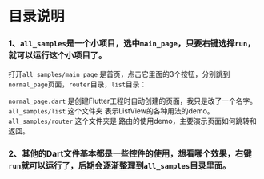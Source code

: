 # 目录说明

### 1、`all_samples`是一个小项目，选中`main_page`，只要右键选择`run`，就可以运行这个小项目了。



打开`all_samples/main_page` 是首页，点击它里面的3个按钮，分别跳到`normal_page`页面，`router`目录，`list`目录：

`normal_page.dart` 是创建Flutter工程时自动创建的页面，我只是改了一个名字。
`all_samples/list` 这个文件夹 表示ListView的各种用法的demo。
`all_samples/router` 这个文件夹是 路由的使用demo，主要演示页面如何跳转和返回。


### 2、其他的Dart文件基本都是一些控件的使用，想看哪个效果，右键`run`就可以运行了，后期会逐渐整理到`all_samples`目录里面。

